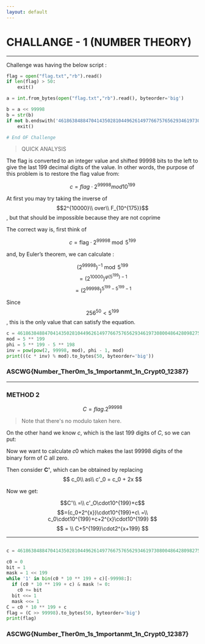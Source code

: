 ```yaml
---
layout: default
---
```



# CHALLANGE - 1  (NUMBER THEORY)
--- 
<script src="https://polyfill.io/v3/polyfill.min.js?features=es6"></script>
<script id="MathJax-script" async src="https://cdn.jsdelivr.net/npm/mathjax@3/es5/tex-mml-chtml.js"></script>


Challenge was having the below script : 

```py
flag = open("flag.txt","rb").read()
if len(flag) > 50:
    exit()

a = int.from_bytes(open("flag.txt","rb").read(), byteorder='big')

b = a << 99998
b = str(b)
if not b.endswith('46186384884704143502810449626149776675765629346197308004864280982758330594138478052711607866947764263543620513433238646216483214982856318892731845815726243647558073159634372394623630437969797570363392'):
    exit()

# End OF Challenge

```
>QUICK ANALYSIS

The flag is converted to an integer value and shifted 99998 bits to the left to give the last 199 decimal digits of the value. In other words, the purpose of this problem is to restore the flag value from:

$$c = flag⋅2^{99998}mod10^{199}$$

At first you may try taking the inverse of $$2^{10000}\\ over\\ F_{10^{175}}$$, but that should be impossible because they are not coprime

The correct way is, first think of

$$c=\text{flag}\cdot2^{99998}\bmod5^{199}$$

and, by Euler’s theorem, we can calculate :

$$(2^{99998})^{-1}\bmod5^{199}$$ 
$$=(2^{10000})^{\varphi(5^{199})-1}$$
$$=(2^{99998})^{5^{199}-5^{199}-1}$$


Since $${256}^{50} < 5^{199}$$, this is the only value that can satisfy the equation.

```py
c = 46186384884704143502810449626149776675765629346197308004864280982758330594138478052711607866947764263543620513433238646216483214982856318892731845815726243647558073159634372394623630437969797570363392
mod = 5 ** 199
phi = 5 ** 199 - 5 ** 198
inv = pow(pow(2, 99998, mod), phi - 1, mod)
print(((c * inv) % mod).to_bytes(50, byteorder='big'))

```

### ASCWG{Number_Ther0m_1s_1mportanmt_1n_Crypt0_12387}
--- 

### METHOD  2

$$ C = flag . 2^{99998}$$

> Note that there's no modulo taken here.

On the other hand we know *c*, which is the last 199 digits of *C*, so we can put:

Now we want to calculate 𝑐0 which makes the last 99998 digits of the binary form of C all zero.

Then consider **C'**, which can be obtained by replacing 
$$ c_0\\ as\\  c'_0 = c_0 + 2x $$

Now we get:


$$C'\\ =\\ c'_O\cdot10^{199}+c$$
$$=(c_0+2^{x})\cdot10^{199}+c\ =\\ c_0\cdot10^{199}+c+2^{x}\cdot10^{199} $$ 
$$ = \\ C+5^{199}\cdot2^{x+199} $$

--- 

```py

c = 46186384884704143502810449626149776675765629346197308004864280982758330594138478052711607866947764263543620513433238646216483214982856318892731845815726243647558073159634372394623630437969797570363392

c0 = 0
bit = 1
mask = 1 << 199
while '1' in bin(c0 * 10 ** 199 + c)[-99998:]:
  if (c0 * 10 ** 199 + c) & mask != 0:
    c0 += bit
  bit <<= 1
  mask <<= 1
C = c0 * 10 ** 199 + c
flag = (C >> 99998).to_bytes(50, byteorder='big')
print(flag)

```

### ASCWG{Number_Ther0m_1s_1mportanmt_1n_Crypt0_12387}